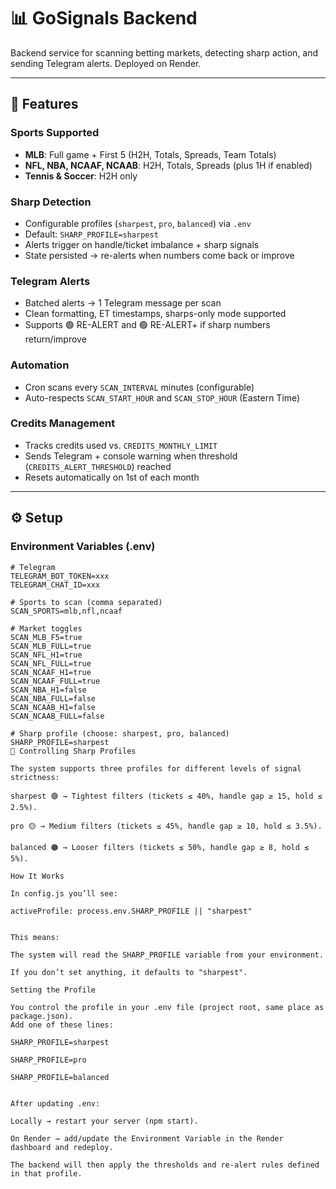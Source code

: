 # 📊 GoSignals Backend

Backend service for scanning betting markets, detecting sharp action, and sending Telegram alerts. Deployed on Render.

---

## 🚀 Features

### Sports Supported
- **MLB**: Full game + First 5 (H2H, Totals, Spreads, Team Totals)
- **NFL, NBA, NCAAF, NCAAB**: H2H, Totals, Spreads (plus 1H if enabled)
- **Tennis & Soccer**: H2H only

### Sharp Detection
- Configurable profiles (`sharpest`, `pro`, `balanced`) via `.env`
- Default: `SHARP_PROFILE=sharpest`
- Alerts trigger on handle/ticket imbalance + sharp signals
- State persisted → re-alerts when numbers come back or improve

### Telegram Alerts
- Batched alerts → 1 Telegram message per scan
- Clean formatting, ET timestamps, sharps-only mode supported
- Supports 🟢 RE-ALERT and 🟢 RE-ALERT+ if sharp numbers return/improve

### Automation
- Cron scans every `SCAN_INTERVAL` minutes (configurable)
- Auto-respects `SCAN_START_HOUR` and `SCAN_STOP_HOUR` (Eastern Time)

### Credits Management
- Tracks credits used vs. `CREDITS_MONTHLY_LIMIT`
- Sends Telegram + console warning when threshold (`CREDITS_ALERT_THRESHOLD`) reached
- Resets automatically on 1st of each month

---

## ⚙️ Setup

### Environment Variables (.env)

```env
# Telegram
TELEGRAM_BOT_TOKEN=xxx
TELEGRAM_CHAT_ID=xxx

# Sports to scan (comma separated)
SCAN_SPORTS=mlb,nfl,ncaaf

# Market toggles
SCAN_MLB_F5=true
SCAN_MLB_FULL=true
SCAN_NFL_H1=true
SCAN_NFL_FULL=true
SCAN_NCAAF_H1=true
SCAN_NCAAF_FULL=true
SCAN_NBA_H1=false
SCAN_NBA_FULL=false
SCAN_NCAAB_H1=false
SCAN_NCAAB_FULL=false

# Sharp profile (choose: sharpest, pro, balanced)
SHARP_PROFILE=sharpest
🔧 Controlling Sharp Profiles

The system supports three profiles for different levels of signal strictness:

sharpest 🟢 → Tightest filters (tickets ≤ 40%, handle gap ≥ 15, hold ≤ 2.5%).

pro 🟡 → Medium filters (tickets ≤ 45%, handle gap ≥ 10, hold ≤ 3.5%).

balanced 🟠 → Looser filters (tickets ≤ 50%, handle gap ≥ 8, hold ≤ 5%).

How It Works

In config.js you’ll see:

activeProfile: process.env.SHARP_PROFILE || "sharpest"


This means:

The system will read the SHARP_PROFILE variable from your environment.

If you don’t set anything, it defaults to "sharpest".

Setting the Profile

You control the profile in your .env file (project root, same place as package.json).
Add one of these lines:

SHARP_PROFILE=sharpest

SHARP_PROFILE=pro

SHARP_PROFILE=balanced


After updating .env:

Locally → restart your server (npm start).

On Render → add/update the Environment Variable in the Render dashboard and redeploy.

The backend will then apply the thresholds and re-alert rules defined in that profile.
